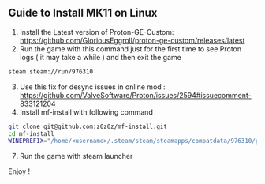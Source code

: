 ## Guide to Install MK11 on Linux

1. Install the Latest version of Proton-GE-Custom: https://github.com/GloriousEggroll/proton-ge-custom/releases/latest
2. Run the game with this command just for the first time to see Proton logs ( it may take a while ) and then exit the game

```sh
steam steam://run/976310
```

3. Use this fix for desync issues in online mod : https://github.com/ValveSoftware/Proton/issues/2594#issuecomment-833121204
4. Install mf-install with following command

```sh
git clone git@github.com:z0z0z/mf-install.git
cd mf-install
WINEPREFIX="/home/<username>/.steam/steam/steamapps/compatdata/976310/pfx" PROTON="/home/<username>/.steam/steam/compatibilitytools.d/Proton-VERSION" ./mf-install.sh -proton
```

7. Run the game with steam launcher

Enjoy !
